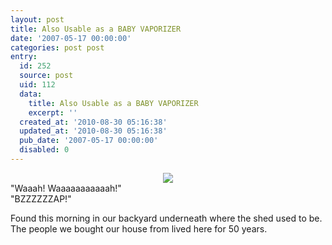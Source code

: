 ```yaml
---
layout: post
title: Also Usable as a BABY VAPORIZER
date: '2007-05-17 00:00:00'
categories: post post
entry:
  id: 252
  source: post
  uid: 112
  data:
    title: Also Usable as a BABY VAPORIZER
    excerpt: ''
  created_at: '2010-08-30 05:16:38'
  updated_at: '2010-08-30 05:16:38'
  pub_date: '2007-05-17 00:00:00'
  disabled: 0
---
```

<div style='text-align:center;'>
<img src='/blog_images/baby_bottle_warmer.png'></div>
"Waaah!  Waaaaaaaaaaah!"<br>"BZZZZZZAP!"

Found this morning in our backyard underneath where the shed used to be.  The people we bought our house from lived here for 50 years.
